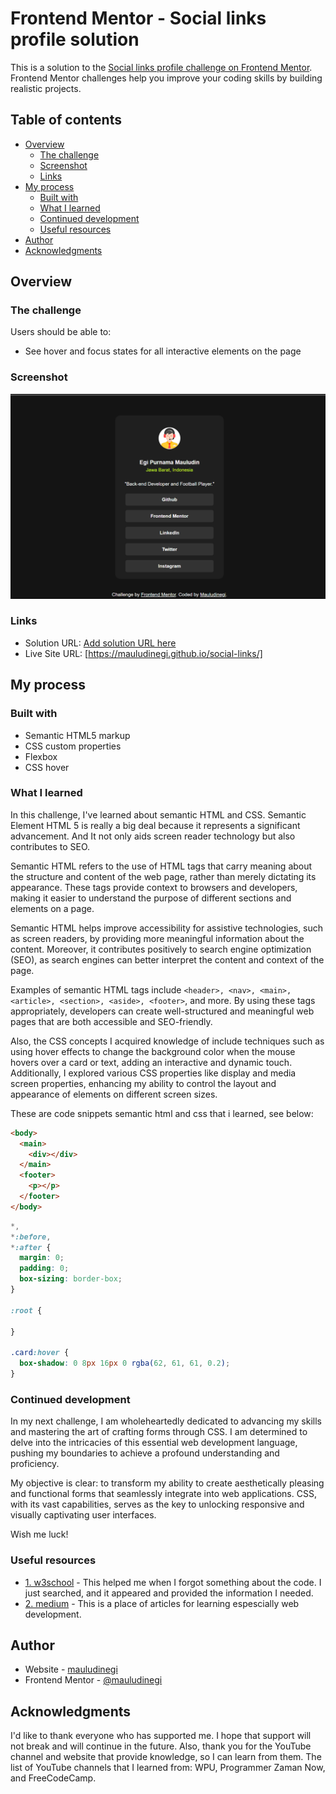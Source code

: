 # Frontend Mentor - Social links profile solution

This is a solution to the [Social links profile challenge on Frontend Mentor](https://www.frontendmentor.io/challenges/social-links-profile-UG32l9m6dQ). Frontend Mentor challenges help you improve your coding skills by building realistic projects. 

## Table of contents

- [Overview](#overview)
  - [The challenge](#the-challenge)
  - [Screenshot](#screenshot)
  - [Links](#links)
- [My process](#my-process)
  - [Built with](#built-with)
  - [What I learned](#what-i-learned)
  - [Continued development](#continued-development)
  - [Useful resources](#useful-resources)
- [Author](#author)
- [Acknowledgments](#acknowledgments)


## Overview

### The challenge

Users should be able to:

- See hover and focus states for all interactive elements on the page

### Screenshot

![alt text](image.png)

### Links

- Solution URL: [Add solution URL here](https://your-solution-url.com)
- Live Site URL: [https://mauludinegi.github.io/social-links/]

## My process

### Built with

- Semantic HTML5 markup
- CSS custom properties
- Flexbox
- CSS hover


### What I learned

In this challenge, I've learned about semantic HTML and CSS. Semantic Element HTML 5 is really a big deal because it represents a significant advancement. And It not only aids screen reader technology but also contributes to SEO.

Semantic HTML refers to the use of HTML tags that carry meaning about the structure and content of the web page, rather than merely dictating its appearance. These tags provide context to browsers and developers, making it easier to understand the purpose of different sections and elements on a page.

Semantic HTML helps improve accessibility for assistive technologies, such as screen readers, by providing more meaningful information about the content. Moreover, it contributes positively to search engine optimization (SEO), as search engines can better interpret the content and context of the page.

Examples of semantic HTML tags include `<header>, <nav>, <main>, <article>, <section>, <aside>, <footer>`, and more. By using these tags appropriately, developers can create well-structured and meaningful web pages that are both accessible and SEO-friendly.

Also, the CSS concepts I acquired knowledge of include techniques such as using hover effects to change the background color when the mouse hovers over a card or text, adding an interactive and dynamic touch. Additionally, I explored various CSS properties like display and media screen properties, enhancing my ability to control the layout and appearance of elements on different screen sizes.


These are code snippets semantic html and css that i learned, see below:

```html
<body>
  <main>
    <div></div>
  </main>
  <footer>
    <p></p>
  </footer>
</body>
```
```css
*,
*:before,
*:after {
  margin: 0;
  padding: 0;
  box-sizing: border-box;
}

:root {

}

.card:hover {
  box-shadow: 0 8px 16px 0 rgba(62, 61, 61, 0.2);
}
```


### Continued development

In my next challenge, I am wholeheartedly dedicated to advancing my skills and mastering the art of crafting forms through CSS. I am determined to delve into the intricacies of this essential web development language, pushing my boundaries to achieve a profound understanding and proficiency.

My objective is clear: to transform my ability to create aesthetically pleasing and functional forms that seamlessly integrate into web applications. CSS, with its vast capabilities, serves as the key to unlocking responsive and visually captivating user interfaces.

Wish me luck!


### Useful resources

- [1. w3school](https://www.w3schools.com/) - This helped me when I forgot something about the code. I just searched, and it appeared and provided the information I needed.
- [2. medium](https://www.medium.com) - This is a place of articles for learning espescially web development.


## Author

- Website - [mauludinegi](https://www.linkedin.com/in/mauludinegi)
- Frontend Mentor - [@mauludinegi](https://www.frontendmentor.io/profile/Mauludinegi)


## Acknowledgments

I'd like to thank everyone who has supported me. I hope that support will not break and will continue in the future. Also, thank you for the YouTube channel and website that provide knowledge, so I can learn from them. The list of YouTube channels that I learned from: WPU, Programmer Zaman Now, and FreeCodeCamp.


